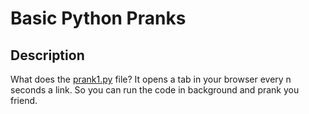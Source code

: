 # Basic Python Pranks

## Description

What does the [prank1.py](prank1.py) file? It opens a tab in your browser every n seconds a link. So you can run the code in background and prank you friend.
